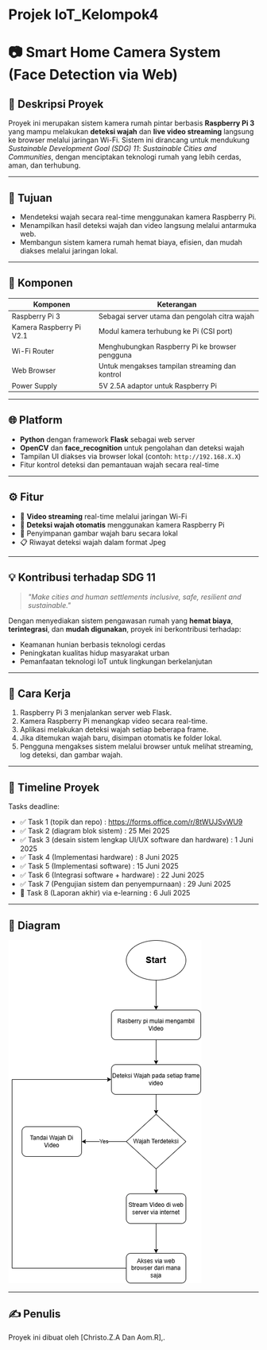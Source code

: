 # Projek IoT_Kelompok4
# 📷 Smart Home Camera System (Face Detection via Web)

## 🧠 Deskripsi Proyek

Proyek ini merupakan sistem kamera rumah pintar berbasis **Raspberry Pi 3** yang mampu melakukan **deteksi wajah** dan **live video streaming** langsung ke browser melalui jaringan Wi-Fi. Sistem ini dirancang untuk mendukung *Sustainable Development Goal (SDG) 11*: *Sustainable Cities and Communities*, dengan menciptakan teknologi rumah yang lebih cerdas, aman, dan terhubung.

---

## 🎯 Tujuan

- Mendeteksi wajah secara real-time menggunakan kamera Raspberry Pi.
- Menampilkan hasil deteksi wajah dan video langsung melalui antarmuka web.
- Membangun sistem kamera rumah hemat biaya, efisien, dan mudah diakses melalui jaringan lokal.

---

## 🔧 Komponen

| Komponen           | Keterangan                                       |
|--------------------|--------------------------------------------------|
| Raspberry Pi 3     | Sebagai server utama dan pengolah citra wajah   |
| Kamera Raspberry Pi V2.1 | Modul kamera terhubung ke Pi (CSI port)       |
| Wi-Fi Router       | Menghubungkan Raspberry Pi ke browser pengguna |
| Web Browser        | Untuk mengakses tampilan streaming dan kontrol  |
| Power Supply       | 5V 2.5A adaptor untuk Raspberry Pi               |

---

## 🌐 Platform

- **Python** dengan framework **Flask** sebagai web server
- **OpenCV** dan **face_recognition** untuk pengolahan dan deteksi wajah
- Tampilan UI diakses via browser lokal (contoh: `http://192.168.X.X`)
- Fitur kontrol deteksi dan pemantauan wajah secara real-time

---

## ⚙️ Fitur

- 🔁 **Video streaming** real-time melalui jaringan Wi-Fi
- 👤 **Deteksi wajah otomatis** menggunakan kamera Raspberry Pi
- 💾 Penyimpanan gambar wajah baru secara lokal
- 📋 Riwayat deteksi wajah dalam format Jpeg

---

## 💡 Kontribusi terhadap SDG 11

> *"Make cities and human settlements inclusive, safe, resilient and sustainable."*

Dengan menyediakan sistem pengawasan rumah yang **hemat biaya**, **terintegrasi**, dan **mudah digunakan**, proyek ini berkontribusi terhadap:
- Keamanan hunian berbasis teknologi cerdas
- Peningkatan kualitas hidup masyarakat urban
- Pemanfaatan teknologi IoT untuk lingkungan berkelanjutan

---

## 🚀 Cara Kerja

1. Raspberry Pi 3 menjalankan server web Flask.
2. Kamera Raspberry Pi menangkap video secara real-time.
3. Aplikasi melakukan deteksi wajah setiap beberapa frame.
4. Jika ditemukan wajah baru, disimpan otomatis ke folder lokal.
5. Pengguna mengakses sistem melalui browser untuk melihat streaming, log deteksi, dan gambar wajah.

---

## 📅 Timeline Proyek

Tasks deadline:
- ✅ Task 1 (topik dan repo) : https://forms.office.com/r/8tWUJSvWU9
- ✅ Task 2 (diagram blok sistem) : 25 Mei 2025
- ✅ Task 3 (desain sistem lengkap UI/UX software dan hardware) : 1 Juni 2025
- ✅ Task 4 (Implementasi hardware) : 8 Juni 2025
- ✅ Task 5 (Implementasi software) : 15 Juni 2025
- ✅ Task 6 (Integrasi software + hardware) : 22 Juni 2025
- ✅ Task 7 (Pengujian sistem dan penyempurnaan) : 29 Juni 2025
- 🔳 Task 8 (Laporan akhir) via e-learning : 6 Juli 2025

---
## 📸 Diagram

![Diagram Blok Sistem](image/task2.drawio.png)

---

## ✍️ Penulis

Proyek ini dibuat oleh [Christo.Z.A Dan Aom.R],.

